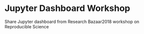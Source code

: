 # Jupyter Dashboard Workshop
Share Jupyter dashboard from Research Bazaar2018 workshop on Reproducible Science
